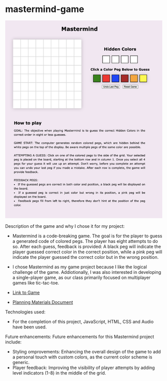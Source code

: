 # mastermind-game
![Image of game](./image/gameimage.png/?raw=true "Mastermind Game")

Description of the game and why I chose it for my project:
- Mastermind is a code-breaking game. The goal is for the player to guess a generated code of colored pegs. The player has eight attempts to do so. After each guess, feedback is provided:
A black peg will indicate the player guessed correct color in the correct position, while a pink
peg will indicate the player guessed the correct color but in the wrong position.

- I chose Mastermind as my game project because I like the logical challenge of the game. Addiotionally, I was also interested in developing a single-player game, as our class primarily focused on multiplayer games like tic-tac-toe.   

- [Link to Game](https://annakiira.github.io/mastermind-game/)
- [Planning Materials Document](https://docs.google.com/document/d/1cjcZTjijnJ6sMgfoG4z_IcGP5rwZv1Q7NydrabWlPio/edit?usp=sharing)

Technologies used:
- For the completion of this project, JavaScript, HTML, CSS and Audio have been used.

Future enhancements: 
Future enhancements for this Mastermind project include:
- Styling omprovements: Enhancing the overall design of the game to add a personal touch with custom colors, as the current color scheme is generic.
- Player feedback: Improving the visibility of player attempts by adding level indicators (1-8) in the middle of the grid.
